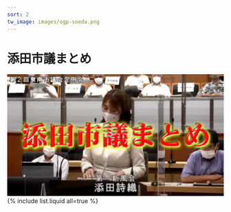 ```yaml
---
sort: 2
tw_image: images/ogp-soeda.png
---
```

# 添田市議まとめ
![添田市議まとめ](images/ogp-soeda.png)
{% include list.liquid all=true %}
